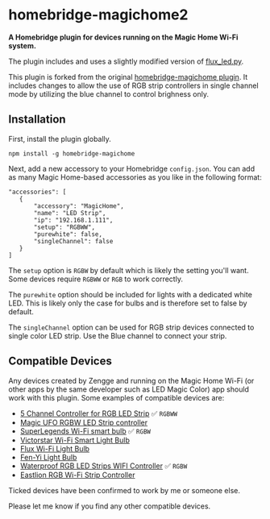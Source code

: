 # homebridge-magichome2

**A Homebridge plugin for devices running on the Magic Home Wi-Fi system.**

The plugin includes and uses a slightly modified version of [flux_led.py](https://github.com/beville/flux_led).

This plugin is forked from the original [homebridge-magichome plugin](https://github.com/steve228uk/homebridge-magichome).  It includes changes to allow the use of RGB strip controllers in single channel mode by utilizing the blue channel to control brighness only.

## Installation

First, install the plugin globally.

````
npm install -g homebridge-magichome
````

Next, add a new accessory to your Homebridge `config.json`. You can add as many Magic Home-based accessories as you like in the following format:

````
"accessories": [
   {
       "accessory": "MagicHome",
       "name": "LED Strip",
       "ip": "192.168.1.111",
       "setup": "RGBWW",
       "purewhite": false,
       "singleChannel": false
   }
]
````

The `setup` option is `RGBW` by default which is likely the setting you'll want. Some devices require `RGBWW` or `RGB` to work correctly.

The `purewhite` option should be included for lights with a dedicated white LED. This is likely only the case for bulbs and is therefore set to false by default.

The `singleChannel` option can be used for RGB strip devices connected to single color LED strip.  Use the Blue channel to connect your strip.

## Compatible Devices

Any devices created by Zengge and running on the Magic Home Wi-Fi (or other apps by the same developer such as LED Magic Color) app should work with this plugin. Some examples of compatible devices are:

- [5 Channel Controller for RGB LED Strip](http://amzn.to/2eAljEV) ✅ `RGBWW`
- [Magic UFO RGBW LED Strip controller](http://amzn.to/2eyoRdE)
- [SuperLegends Wi-Fi smart bulb](http://amzn.to/2eCxq6a) ✅ `RGBW`
- [Victorstar Wi-Fi Smart Light Bulb](http://amzn.to/2eCCM13)
- [Flux Wi-Fi Light Bulb](http://amzn.to/2eCx3IC)
- [Fen-Yi Light Bulb](http://amzn.to/2ehjP3s)
- [Waterproof RGB LED Strips WIFI Controller](http://amzn.to/2eoDQZx) ✅ `RGBW`
- [Eastlion RGB Wi-Fi Strip Controller](http://amzn.to/2eCF8wV)

Ticked devices have been confirmed to work by me or someone else.

Please let me know if you find any other compatible devices.
